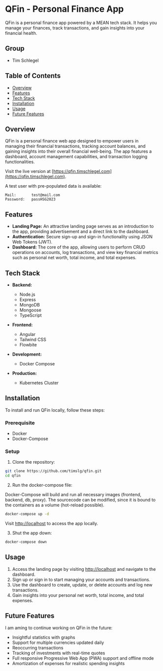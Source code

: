 # QFin - Personal Finance App

QFin is a personal finance app powered by a MEAN tech stack. It helps you manage your finances, track transactions, and gain insights into your financial health.

## Group

- Tim Schlegel

## Table of Contents

- [Overview](#overview)
- [Features](#features)
- [Tech Stack](#tech-stack)
- [Installation](#installation)
- [Usage](#usage)
- [Future Features](#future-features)

## Overview

QFin is a personal finance web app designed to empower users in managing their financial transactions, tracking account balances, and gaining insights into their overall financial well-being. The app features a dashboard, account management capabilities, and transaction logging functionalities.

Visit the live version at [https://qfin.timschlegel.com](https://qfin.timschlegel.com).

A test user with pre-populated data is available:

```
Mail:       test@mail.com
Password:   passHSG2023
```

## Features

- **Landing Page:** An attractive landing page serves as an introduction to the app, providing advertisement and a direct link to the dashboard.
- **Authentication:** Secure sign-up and sign-in functionality using JSON Web Tokens (JWT).
- **Dashboard:** The core of the app, allowing users to perform CRUD operations on accounts, log transactions, and view key financial metrics such as personal net worth, total income, and total expenses.

## Tech Stack

- **Backend:**
  - Node.js
  - Express
  - MongoDB
  - Mongoose
  - TypeScript

- **Frontend:**
  - Angular
  - Tailwind CSS
  - Flowbite

- **Development:**
  - Docker Compose

- **Production:**
  - Kubernetes Cluster

## Installation

To install and run QFin locally, follow these steps:

### Prerequisite
- Docker
- Docker-Compose

### Setup

1. Clone the repository:

```bash
git clone https://github.com/timslg/qfin.git
cd qfin
```

2. Run the docker-compose file:

Docker-Compose will build and run all necessary images (frontend, backend, db, proxy). The sourcecode can be modified, since it is bound to the containers as a volume (hot-reload possible).


```bash
docker-compose up -d
```

Visit [http://localhost](http://localhost) to access the app locally.

3. Shut the app down:

```bash
docker-compose down
```

## Usage

1. Access the landing page by visiting [http://localhost](http://localhost) and navigate to the dashboard.
2. Sign up or sign in to start managing your accounts and transactions.
3. Use the dashboard to create, update, or delete accounts and log new transactions.
4. Gain insights into your personal net worth, total income, and total expenses.

## Future Features

I am aming to continue working on QFin in the future:

- Insightful statistics with graphs
- Support for multiple currencies updated daily
- Reoccurring transactions
- Tracking of investments with real-time quotes
- Full responsive Progressive Web App (PWA) support and offline mode
- Amortization of expenses for realistic spending insights
